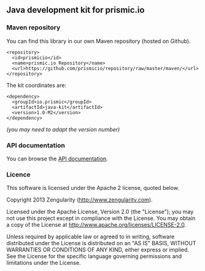 ## Java development kit for prismic.io

### Maven repository

You can find this library in our own Maven repository (hosted on Github).

```
<repository>
  <id>prismicio</id>
  <name>prismic.io Repository</name>
  <url>https://github.com/prismicio/repository/raw/master/maven/</url>
</repository>
```

The kit coordinates are:

```
<dependency>
  <groupId>io.prismic</groupId>
  <artifactId>java-kit</artifactId>
  <version>1.0-M2</version>
</dependency>
```

*(you may need to adapt the version number)*

### API documentation

You can browse the [API documentation](https://developers.prismic.io/documentation/UjBe8bGIJ3EKtgBZ/api-documentation).

### Licence

This software is licensed under the Apache 2 license, quoted below.

Copyright 2013 Zengularity (http://www.zengularity.com).

Licensed under the Apache License, Version 2.0 (the "License"); you may not use this project except in compliance with the License. You may obtain a copy of the License at http://www.apache.org/licenses/LICENSE-2.0.

Unless required by applicable law or agreed to in writing, software distributed under the License is distributed on an "AS IS" BASIS, WITHOUT WARRANTIES OR CONDITIONS OF ANY KIND, either express or implied. See the License for the specific language governing permissions and limitations under the License.
